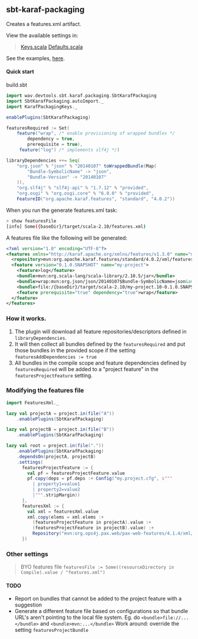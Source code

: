 ## sbt-karaf-packaging

Creates a features.xml artifact.

View the available settings in:
  >[Keys.scala](sbt-karaf-packaging/src/main/scala/wav/devtools/sbt/karaf/packaging/Keys.scala)
  >[Defaults.scala](sbt-karaf-packaging/src/main/scala/wav/devtools/sbt/karaf/packaging/Defaults.scala)

See the examples, [here](sbt-karaf-packaging/src/sbt-test).

#### Quick start

build.sbt
```scala
import wav.devtools.sbt.karaf.packaging.SbtKarafPackaging
import SbtKarafPackaging.autoImport._
import KarafPackagingKeys._

enablePlugins(SbtKarafPackaging)

featuresRequired := Set(
    feature("wrap", /* enable provisioning of wrapped bundles */
        dependency = true, 
        prerequisite = true),
	 feature("log") /* implements slf4j */)

libraryDependencies ++= Seq(
	"org.json" % "json" % "20140107" toWrappedBundle(Map(
		"Bundle-SymbolicName" -> "json",
		"Bundle-Version" -> "20140107"
	)),
	"org.slf4j" % "slf4j-api" % "1.7.12" % "provided",
	"org.osgi" % "org.osgi.core" % "6.0.0" % "provided",
	FeatureID("org.apache.karaf.features", "standard", "4.0.2"))
```

When you run the generate features.xml task:

```bash
> show featuresFile
[info] Some({baseDir}/target/scala-2.10/features.xml)
```

A features file like the following will be generated:

```xml
<?xml version="1.0" encoding="UTF-8"?>
<features xmlns="http://karaf.apache.org/xmlns/features/v1.3.0" name="my-project">
  <repository>mvn:org.apache.karaf.features/standard/4.0.2/xml/features</repository>
  <feature version="0.1.0.SNAPSHOT" name="my-project">
    <feature>log</feature>
    <bundle>mvn:org.scala-lang/scala-library/2.10.5/jar</bundle>
    <bundle>wrap:mvn:org.json/json/20140107$Bundle-SymbolicName=json&amp;Bundle-Version=20140107</bundle>
    <bundle>file:/{baseDir}/target/scala-2.10/my-project.10-0.1.0.SNAPSHOT.jar</bundle>
    <feature prerequisite="true" dependency="true">wrap</feature>
  </feature>
</features>
```

### How it works.

1. The plugin will download all feature repositories/descriptors defined in `libraryDependencies`.
2. It will then collect all bundles defined by the `featuresRequired` and put those bundles in the provided scope if
   the setting `featuresAddDependencies := true`
3. All bundles in the compile scope and feature dependencies defined by `featuresRequired` will be added to a
   "project feature" in the `featuresProjectFeature` setting.

### Modifying the features file

```scala
import FeaturesXml._

lazy val projectA = project.in(file("A"))
    .enablePlugins(SbtKarafPackaging)

lazy val projectB = project.in(file("B"))
    .enablePlugins(SbtKarafPackaging)

lazy val root = project.in(file("."))
    .enablePlugins(SbtKarafPackaging)
    .dependsOn(projectA, projectB)
    .settings(
      featuresProjectFeature := {
        val pf = featuresProjectFeature.value
        pf.copy(deps = pf.deps :+ Config("my.project.cfg", s"""
          | property1=value1
          | property2=value2
          |""".stripMargin))
      },
      featuresXml := {
        val xml = featuresXml.value
        xml.copy(elems = xml.elems :+
          (featuresProjectFeature in projectA).value :+
          (featuresProjectFeature in projectB).value) :+
          Repository("mvn:org.ops4j.pax.web/pax-web-features/4.1.4/xml/features")
      })
```

### Other settings

> BYO features file
> `featuresFile := Some((resourceDirectory in Compile).value / "features.xml")`

#### TODO

- Report on bundles that cannot be added to the project feature with a suggestion
- Generate a different feature file based on configurations so that bundle URL's aren't pointing to the local file system.
        Eg. do `<bundle>file://...</bundle>` and `<bundle>mvn:...</bundle>`
        Work around: override the setting `featuresProjectBundle`